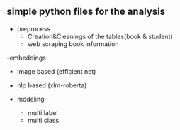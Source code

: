 ## simple python files for the analysis

- preprocess 
  - Creation&Cleanings of the tables(book & student) 
  - web scraping book information 

-embeddings
  - image based (efficient net)
  - nlp based (xlm-roberta)
  
- modeling 
  - multi label 
  - multi class 
